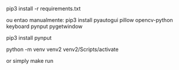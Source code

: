 pip3 install -r requirements.txt
 
ou entao manualmente:
pip3 install pyautogui pillow opencv-python keyboard pynput pygetwindow

pip3 install pynput

python -m venv venv2
venv2/Scripts/activate

or simply make run